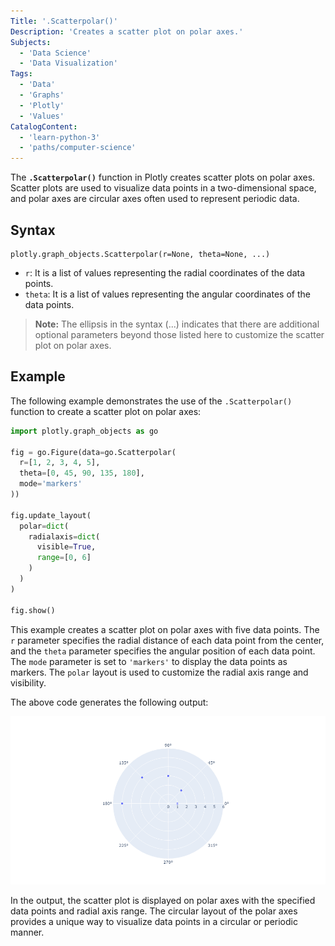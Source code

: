 ```yaml
---
Title: '.Scatterpolar()'
Description: 'Creates a scatter plot on polar axes.'
Subjects:
  - 'Data Science'
  - 'Data Visualization'
Tags:
  - 'Data'
  - 'Graphs'
  - 'Plotly'
  - 'Values'
CatalogContent:
  - 'learn-python-3'
  - 'paths/computer-science'
---
```


The **`.Scatterpolar()`** function in Plotly creates scatter plots on polar axes. Scatter plots are used to visualize data points in a two-dimensional space, and polar axes are circular axes often used to represent periodic data.

## Syntax

```pseudo
plotly.graph_objects.Scatterpolar(r=None, theta=None, ...)
```

- `r`: It is a list of values representing the radial coordinates of the data points.
- `theta`: It is a list of values representing the angular coordinates of the data points.

> **Note:** The ellipsis in the syntax (...) indicates that there are additional optional parameters beyond those listed here to customize the scatter plot on polar axes.

## Example

The following example demonstrates the use of the `.Scatterpolar()` function to create a scatter plot on polar axes:

```py
import plotly.graph_objects as go

fig = go.Figure(data=go.Scatterpolar(
  r=[1, 2, 3, 4, 5],
  theta=[0, 45, 90, 135, 180],
  mode='markers'
))

fig.update_layout(
  polar=dict(
    radialaxis=dict(
      visible=True,
      range=[0, 6]
    )
  )
)

fig.show()
```

This example creates a scatter plot on polar axes with five data points. The `r` parameter specifies the radial distance of each data point from the center, and the `theta` parameter specifies the angular position of each data point. The `mode` parameter is set to `'markers'` to display the data points as markers. The `polar` layout is used to customize the radial axis range and visibility.

The above code generates the following output:

![Output of the above example on scatter plots on polar axes in Plotly](https://raw.githubusercontent.com/Codecademy/docs/main/media/plotly-scatterpolar-example.png)

In the output, the scatter plot is displayed on polar axes with the specified data points and radial axis range. The circular layout of the polar axes provides a unique way to visualize data points in a circular or periodic manner.

